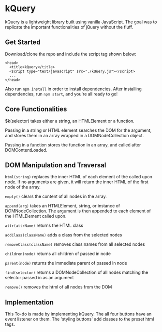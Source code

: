 # kQuery

kQuery is a lightweight library built using vanilla JavaScript. The goal was to replicate the important functionalities of jQuery without the fluff.

## Get Started

Download/clone the repo and include the script tag shown below:

```JS
<head>
  <title>kQuery</title>
  <script type="text/javascript" src="./kQuery.js"></script>
  ...
</head>
```

Also run `npm install` in order to install dependencies. After installing dependencies, run `npm start`, and you're all ready to go!

## Core Functionalities
$k(selector) takes either a string, an HTMLElement or a function.

Passing in a string or HTML element searches the DOM for the argument, and stores them in an array wrapped in a DOMNodeCollection object.

Passing in a function stores the function in an array, and called after DOMContentLoaded.

## DOM Manipulation and Traversal

`html(string)` replaces the inner HTML of each element of the called upon node. If no arguments are given, it will return the inner HTML of the first node of the array.

`empty()` clears the content of all nodes in the array.

`append(arg)` takes an HTMLElement, string, or instance of DOMNodeCollection. The argument is then appended to each element of the HTMLElement called upon.

`attr(attrName)` returns the HTML class

`addClass(className)` adds a class from the selected nodes

`removeClass(className)` removes class names from all selected nodes

`children(node)` returns all children of passed in node

`parent(node)` returns the immediate parent of passed in node

`find(selector)` returns a DOMNodeCollection of all nodes matching the selector passed in as an argument

`remove()` removes the html of all nodes from the DOM

## Implementation

This To-do is made by implementing kQuery. The all four buttons have an event listener on them. The 'styling buttons' add classes to the preset html tags.
